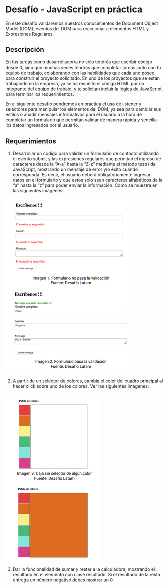 # Desafío - JavaScript en práctica

En este desafío validaremos nuestros conocimientos de Document Object Model (DOM), eventos del DOM para reaccionar a elementos HTML y Expresiones Regulares.

## Descripción

En tus tareas como desarrollador/a no sólo tendrás que escribir código desde 0, sino que muchas veces tendrás que completar tareas junto con tu equipo de trabajo, colaborando con las habilidades que cada uno posee para construir el proyecto solicitado.
En uno de los proyectos que se están trabajando en la empresa, ya se ha resuelto el código HTML por un integrante del equipo de trabajo, y te solicitan incluir la lógica de JavaScript para terminar los requerimientos. 

En el siguiente desafío pondremos en práctica el uso de listener y selectores para manipular los elementos del DOM, ya sea para cambiar sus estilos o añadir mensajes informativos para el usuario a la hora de completar un formulario que permitan validar de manera rápida y sencilla los datos ingresados por el usuario.

## Requerimientos

1. Desarrollar un código para validar un formulario de contacto utilizando el evento 
submit y las expresiones regulares que permitan el ingreso de caracteres desde la “A-a” hasta la “Z-z” mediante el método test() de JavaScript, mostrando un mensaje de error y/o éxito cuando corresponda. Es decir, el usuario deberá obligatoriamente ingresar datos en el formulario y que estos solo sean caracteres alfabéticos de la “a” hasta la “z” para poder enviar la información. Como se muestra en las siguientes imágenes:

![](./assets/images/example1.png)

2. A partir de un selector de colores, cambia el color del cuadro principal al hacer click 
sobre uno de los colores. Ver las siguientes imágenes:

![](./assets/images/example2.png)

3. Dar la funcionalidad de sumar y restar a la calculadora, mostrando el resultado en el 
elemento con clase resultado. Si el resultado de la resta entrega un número negativo 
debes mostrar un 0.

